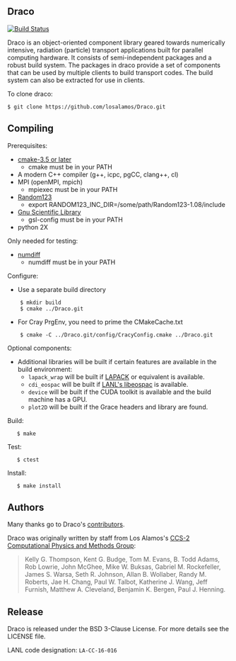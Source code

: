 Draco
----------------

[![Build Status](https://travis-ci.org/losalamos/Draco.svg?branch=develop)](https://travis-ci.org/losalamos/Draco)

Draco is an object-oriented component library geared towards
numerically intensive, radiation (particle) transport applications
built for parallel computing hardware.  It consists of
semi-independent packages and a robust build system.  The packages in
draco provide a set of components that can be used by multiple clients
to build transport codes.  The build system can also be extracted for
use in clients.

To clone draco:

    $ git clone https://github.com/losalamos/Draco.git

Compiling
----------------

Prerequisites:

* [cmake-3.5 or later](https://cmake.org/download/) 
  * cmake must be in your PATH
* A modern C++ compiler (g++, icpc, pgCC, clang++, cl)
* MPI (openMPI, mpich) 
  * mpiexec must be in your PATH
* [Random123](https://www.deshawresearch.com/downloads/download_random123.cgi)
  * export RANDOM123_INC_DIR=/some/path/Random123-1.08/include
* [Gnu Scientific Library](http://www.gnu.org/software/gsl/)
  * gsl-config must be in your PATH
* python 2X

Only needed for testing:
* [numdiff](https://www.nongnu.org/numdiff)
  * numdiff must be in your PATH

Configure:
* Use a separate build directory
```
    $ mkdir build
    $ cmake ../Draco.git
```
* For Cray PrgEnv, you need to prime the CMakeCache.txt
```
    $ cmake -C ../Draco.git/config/CracyConfig.cmake ../Draco.git
```

Optional components:

* Additional libraries will be built if certain features are available in the build environment:
  * `lapack_wrap` will be built if [LAPACK](http://www.netlib.org/lapack) or equivalent is available.
  * `cdi_eospac` will be built if [LANL's libeospac](http://www.lanl.gov/org/padste/adtsc/theoretical/physics-chemistry-materials/sesame-database.php) is available.
  * `device` will be built if the CUDA toolkit is available and the build machine has a GPU.
  * `plot2D` will be built if the Grace headers and library are found.

Build:
```
   $ make
```
Test:
```
   $ ctest
```
Install:
```
   $ make install
```

Authors
----------------
Many thanks go to Draco's [contributors](https://github.com/losalamos/Draco/graphs/contributors).

Draco was originally written by staff from Los Alamos's [CCS-2 Computational Physics and Methods Group](http://www.lanl.gov/org/padste/adtsc/computer-computational-statistical-sciences/computational-physics-methods/index.php):

> Kelly G. Thompson, Kent G. Budge, Tom M. Evans, B. Todd Adams,
> Rob Lowrie, John McGhee, Mike W. Buksas, Gabriel M. Rockefeller,
> James S. Warsa, Seth R. Johnson, Allan B. Wollaber, Randy M. Roberts,
> Jae H. Chang, Paul W. Talbot, Katherine J. Wang, Jeff Furnish,
> Matthew A. Cleveland, Benjamin K. Bergen, Paul J. Henning.

Release
----------------

Draco is released under the BSD 3-Clause License. For more details see the
LICENSE file.

LANL code designation: `LA-CC-16-016`
